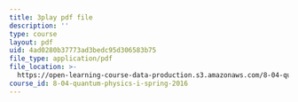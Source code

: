```yaml
---
title: 3play pdf file
description: ''
type: course
layout: pdf
uid: 4ad0280b37773ad3bedc95d306583b75
file_type: application/pdf
file_location: >-
  https://open-learning-course-data-production.s3.amazonaws.com/8-04-quantum-physics-i-spring-2016/4ad0280b37773ad3bedc95d306583b75_Ex_fFlwZoM0.pdf
course_id: 8-04-quantum-physics-i-spring-2016
---
```

